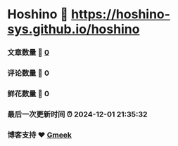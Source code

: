 # Hoshino :link: https://hoshino-sys.github.io/hoshino 
### 文章数量 :page_facing_up: [0](https://hoshino-sys.github.io/hoshino/tag.html) 
### 评论数量 :speech_balloon: 0 
### 鲜花数量 :hibiscus: 0 
### 最后一次更新时间 :alarm_clock: 2024-12-01 21:35:32 
### 博客支持 :heart: [Gmeek](https://github.com/Meekdai/Gmeek)
